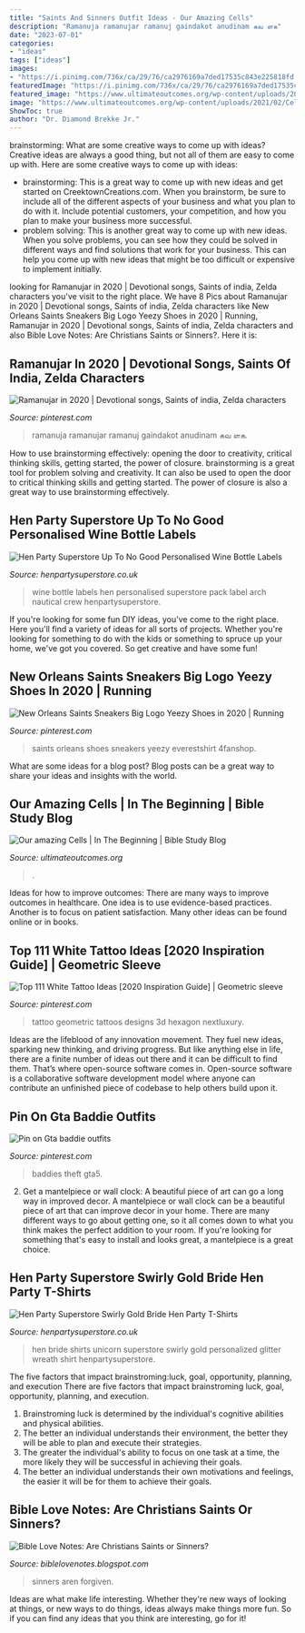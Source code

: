 ```yaml
---
title: "Saints And Sinners Outfit Ideas - Our Amazing Cells"
description: "Ramanuja ramanujar ramanuj gaindakot anudinam கவ ளக"
date: "2023-07-01"
categories:
- "ideas"
tags: ["ideas"]
images:
- "https://i.pinimg.com/736x/ca/29/76/ca2976169a7ded17535c843e225818fd.jpg"
featuredImage: "https://i.pinimg.com/736x/ca/29/76/ca2976169a7ded17535c843e225818fd.jpg"
featured_image: "https://www.ultimateoutcomes.org/wp-content/uploads/2021/02/Cells.jpg"
image: "https://www.ultimateoutcomes.org/wp-content/uploads/2021/02/Cells.jpg"
ShowToc: true
author: "Dr. Diamond Brekke Jr."
---
```



brainstorming: What are some creative ways to come up with ideas?
Creative ideas are always a good thing, but not all of them are easy to come up with. Here are some creative ways to come up with ideas: 
- brainstorming: This is a great way to come up with new ideas and get started on CreektownCreations.com. When you brainstorm, be sure to include all of the different aspects of your business and what you plan to do with it. Include potential customers, your competition, and how you plan to make your business more successful.
- problem solving: This is another great way to come up with new ideas. When you solve problems, you can see how they could be solved in different ways and find solutions that work for your business. This can help you come up with new ideas that might be too difficult or expensive to implement initially.

	

		
looking for Ramanujar in 2020 | Devotional songs, Saints of india, Zelda characters you've visit to the right place. We have 8 Pics about Ramanujar in 2020 | Devotional songs, Saints of india, Zelda characters like New Orleans Saints Sneakers Big Logo Yeezy Shoes in 2020 | Running, Ramanujar in 2020 | Devotional songs, Saints of india, Zelda characters and also Bible Love Notes: Are Christians Saints or Sinners?. Here it is:
		
    
## Ramanujar In 2020 | Devotional Songs, Saints Of India, Zelda Characters

<img loading=lazy src="https://i.pinimg.com/736x/ca/29/76/ca2976169a7ded17535c843e225818fd.jpg" onerror="this.onerror=null;this.src='https://tse3.mm.bing.net/th?id=OIP.k9GFT_Nv51hF7feQw6l5UgHaIr&amp;pid=15.1';" alt="Ramanujar in 2020 | Devotional songs, Saints of india, Zelda characters">

_Source: pinterest.com_

>ramanuja ramanujar ramanuj gaindakot anudinam கவ ளக. 

	

How to use brainstorming effectively: opening the door to creativity, critical thinking skills, getting started, the power of closure.
brainstorming is a great tool for problem solving and creativity. It can also be used to open the door to critical thinking skills and getting started. The power of closure is also a great way to use brainstorming effectively.

    
## Hen Party Superstore Up To No Good Personalised Wine Bottle Labels

<img loading=lazy src="https://www.henpartysuperstore.co.uk/images/products/zoom/1549306990-32919100.png" onerror="this.onerror=null;this.src='https://tse4.mm.bing.net/th?id=OIP.tMyDc8lcTPa7fcIC8wMLogHaHj&amp;pid=15.1';" alt="Hen Party Superstore Up To No Good Personalised Wine Bottle Labels">

_Source: henpartysuperstore.co.uk_

>wine bottle labels hen personalised superstore pack label arch nautical crew henpartysuperstore. 

	

If you're looking for some fun DIY ideas, you've come to the right place. Here you'll find a variety of ideas for all sorts of projects. Whether you're looking for something to do with the kids or something to spruce up your home, we've got you covered. So get creative and have some fun!

    
## New Orleans Saints Sneakers Big Logo Yeezy Shoes In 2020 | Running

<img loading=lazy src="https://i.pinimg.com/736x/5e/60/87/5e60877522530001db98a363e98488cf.jpg" onerror="this.onerror=null;this.src='https://tse2.mm.bing.net/th?id=OIP.iPs5udCfoIH3AhP5vjrwzwHaHa&amp;pid=15.1';" alt="New Orleans Saints Sneakers Big Logo Yeezy Shoes in 2020 | Running">

_Source: pinterest.com_

>saints orleans shoes sneakers yeezy everestshirt 4fanshop. 

	

What are some ideas for a blog post?
Blog posts can be a great way to share your ideas and insights with the world.

    
## Our Amazing Cells | In The Beginning | Bible Study Blog

<img loading=lazy src="https://www.ultimateoutcomes.org/wp-content/uploads/2021/02/Cells.jpg" onerror="this.onerror=null;this.src='https://tse3.mm.bing.net/th?id=OIP.Ta7KWHNPF46BjCh2fKlZSwHaEW&amp;pid=15.1';" alt="Our amazing Cells | In The Beginning | Bible Study Blog">

_Source: ultimateoutcomes.org_

>. 

	

Ideas for how to improve outcomes:
There are many ways to improve outcomes in healthcare. One idea is to use evidence-based practices. Another is to focus on patient satisfaction. Many other ideas can be found online or in books.

    
## Top 111 White Tattoo Ideas [2020 Inspiration Guide] | Geometric Sleeve

<img loading=lazy src="https://i.pinimg.com/originals/e3/8d/00/e38d0033ede83a898ce3568702622815.jpg" onerror="this.onerror=null;this.src='https://tse3.mm.bing.net/th?id=OIP.9xhYKJWjuGmp8KM96-lXUAHaHa&amp;pid=15.1';" alt="Top 111 White Tattoo Ideas [2020 Inspiration Guide] | Geometric sleeve">

_Source: pinterest.com_

>tattoo geometric tattoos designs 3d hexagon nextluxury. 

	

Ideas are the lifeblood of any innovation movement. They fuel new ideas, sparking new thinking, and driving progress. But like anything else in life, there are a finite number of ideas out there and it can be difficult to find them. That’s where open-source software comes in. Open-source software is a collaborative software development model where anyone can contribute an unfinished piece of codebase to help others build upon it.

    
## Pin On Gta Baddie Outfits

<img loading=lazy src="https://i.pinimg.com/originals/e1/f5/fe/e1f5fe5476f07eb5d93a7b23471f881d.jpg" onerror="this.onerror=null;this.src='https://tse3.mm.bing.net/th?id=OIP.JVqzo0OpjS2Bbl9p9XT0gAHaHa&amp;pid=15.1';" alt="Pin on Gta baddie outfits">

_Source: pinterest.com_

>baddies theft gta5. 

	

2. Get a mantelpiece or wall clock: A beautiful piece of art can go a long way in improved decor.
A mantelpiece or wall clock can be a beautiful piece of art that can improve decor in your home. There are many different ways to go about getting one, so it all comes down to what you think makes the perfect addition to your room. If you're looking for something that's easy to install and looks great, a mantelpiece is a great choice.

    
## Hen Party Superstore Swirly Gold Bride Hen Party T-Shirts

<img loading=lazy src="https://www.henpartysuperstore.co.uk/images/products/zoom/1542329475-03195900.jpg" onerror="this.onerror=null;this.src='https://tse1.mm.bing.net/th?id=OIP.66lWjFkxuWOmoGj-4LusXQHaJ3&amp;pid=15.1';" alt="Hen Party Superstore Swirly Gold Bride Hen Party T-Shirts">

_Source: henpartysuperstore.co.uk_

>hen bride shirts unicorn superstore swirly gold personalized glitter wreath shirt henpartysuperstore. 

	

The five factors that impact brainstroming:luck, goal, opportunity, planning, and execution
There are five factors that impact brainstroming luck, goal, opportunity, planning, and execution. 
1. Brainstroming luck is determined by the individual's cognitive abilities and physical abilities. 
2. The better an individual understands their environment, the better they will be able to plan and execute their strategies. 
3. The greater the individual's ability to focus on one task at a time, the more likely they will be successful in achieving their goals. 
4. The better an individual understands their own motivations and feelings, the easier it will be for them to achieve their goals. 

    
## Bible Love Notes: Are Christians Saints Or Sinners?

<img loading=lazy src="https://1.bp.blogspot.com/-bGjPlBpcndM/WXQYWc6A3zI/AAAAAAAAgxc/W57cBETrK70nxJn23r1oAQ4OlIRAx3wNQCLcBGAs/w1200-h630-p-k-no-nu/Saint%2Bor%2BSinner%2Blink.jpg" onerror="this.onerror=null;this.src='https://tse3.mm.bing.net/th?id=OIP.mQYwbL17CYodASUvBQiargHaD4&amp;pid=15.1';" alt="Bible Love Notes: Are Christians Saints or Sinners?">

_Source: biblelovenotes.blogspot.com_

>sinners aren forgiven. 

	

Ideas are what make life interesting. Whether they're new ways of looking at things, or new ways to do things, ideas always make things more fun. So if you can find any ideas that you think are interesting, go for it!

